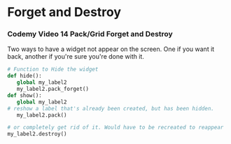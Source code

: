 # Forget and Destroy

### Codemy Video 14 Pack/Grid Forget and Destroy

Two ways to have a widget not appear on the screen. One if you want it back, another if you're sure you're done with it.

``` python
# Function to Hide the widget
def hide():
   global my_label2
   my_label2.pack_forget()
def show():
   global my_label2   
# reshow a label that's already been created, but has been hidden.
   my_label2.pack()

# or completely get rid of it. Would have to be recreated to reappear
my_label2.destroy()

```
